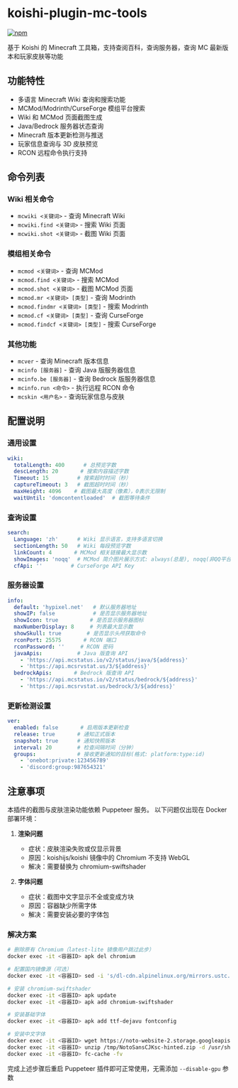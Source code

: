 # koishi-plugin-mc-tools

[![npm](https://img.shields.io/npm/v/koishi-plugin-mc-tools?style=flat-square)](https://www.npmjs.com/package/koishi-plugin-mc-tools)

基于 Koishi 的 Minecraft 工具箱，支持查阅百科，查询服务器，查询 MC 最新版本和玩家皮肤等功能

## 功能特性

- 多语言 Minecraft Wiki 查询和搜索功能
- MCMod/Modrinth/CurseForge 模组平台搜索
- Wiki 和 MCMod 页面截图生成
- Java/Bedrock 服务器状态查询
- Minecraft 版本更新检测与推送
- 玩家信息查询与 3D 皮肤预览
- RCON 远程命令执行支持

## 命令列表

### Wiki 相关命令

- `mcwiki <关键词>` - 查询 Minecraft Wiki
- `mcwiki.find <关键词>` - 搜索 Wiki 页面
- `mcwiki.shot <关键词>` - 截图 Wiki 页面

### 模组相关命令

- `mcmod <关键词>` - 查询 MCMod
- `mcmod.find <关键词>` - 搜索 MCMod
- `mcmod.shot <关键词>` - 截图 MCMod 页面
- `mcmod.mr <关键词> [类型]` - 查询 Modrinth
- `mcmod.findmr <关键词> [类型]` - 搜索 Modrinth
- `mcmod.cf <关键词> [类型]` - 查询 CurseForge
- `mcmod.findcf <关键词> [类型]` - 搜索 CurseForge

### 其他功能

- `mcver` - 查询 Minecraft 版本信息
- `mcinfo [服务器]` - 查询 Java 版服务器信息
- `mcinfo.be [服务器]` - 查询 Bedrock 版服务器信息
- `mcinfo.run <命令>` - 执行远程 RCON 命令
- `mcskin <用户名>` - 查询玩家信息与皮肤

## 配置说明

### 通用设置

```yaml
wiki:
  totalLength: 400      # 总预览字数
  descLength: 20       # 搜索内容描述字数
  Timeout: 15         # 搜索超时时间（秒）
  captureTimeout: 3   # 截图超时时间（秒）
  maxHeight: 4096    # 截图最大高度（像素），0表示无限制
  waitUntil: 'domcontentloaded'  # 截图等待条件
```

### 查询设置

```yaml
search:
  Language: 'zh'      # Wiki 显示语言，支持多语言切换
  sectionLength: 50   # Wiki 每段预览字数
  linkCount: 4       # MCMod 相关链接最大显示数
  showImages: 'noqq'  # MCMod 简介图片展示方式: always(总是), noqq(非QQ平台), never(禁用)
  cfApi: ''         # CurseForge API Key
```

### 服务器设置

```yaml
info:
  default: 'hypixel.net'   # 默认服务器地址
  showIP: false            # 是否显示服务器地址
  showIcon: true          # 是否显示服务器图标
  maxNumberDisplay: 8     # 列表最大显示数
  showSkull: true        # 是否显示头颅获取命令
  rconPort: 25575       # RCON 端口
  rconPassword: ''     # RCON 密码
  javaApis:           # Java 版查询 API
    - 'https://api.mcstatus.io/v2/status/java/${address}'
    - 'https://api.mcsrvstat.us/3/${address}'
  bedrockApis:       # Bedrock 版查询 API
    - 'https://api.mcstatus.io/v2/status/bedrock/${address}'
    - 'https://api.mcsrvstat.us/bedrock/3/${address}'
```

### 更新检测设置

```yaml
ver:
  enabled: false       # 启用版本更新检查
  release: true       # 通知正式版本
  snapshot: true      # 通知快照版本
  interval: 20        # 检查间隔时间（分钟）
  groups:             # 接收更新通知的目标(格式: platform:type:id)
    - 'onebot:private:123456789'
    - 'discord:group:987654321'
```

## 注意事项

本插件的截图与皮肤渲染功能依赖 Puppeteer 服务。
以下问题仅出现在 Docker 部署环境：

1. **渲染问题**
   - 症状：皮肤渲染失败或仅显示背景
   - 原因：koishijs/koishi 镜像中的 Chromium 不支持 WebGL
   - 解决：需要替换为 chromium-swiftshader

2. **字体问题**
   - 症状：截图中文字显示不全或变成方块
   - 原因：容器缺少所需字体
   - 解决：需要安装必要的字体包

### 解决方案

```bash
# 删除原有 Chromium（latest-lite 镜像用户跳过此步）
docker exec -it <容器ID> apk del chromium

# 配置国内镜像源（可选）
docker exec -it <容器ID> sed -i 's/dl-cdn.alpinelinux.org/mirrors.ustc.edu.cn/g' /etc/apk/repositories

# 安装 chromium-swiftshader
docker exec -it <容器ID> apk update
docker exec -it <容器ID> apk add chromium-swiftshader

# 安装基础字体
docker exec -it <容器ID> apk add ttf-dejavu fontconfig

# 安装中文字体
docker exec -it <容器ID> wget https://noto-website-2.storage.googleapis.com/pkgs/NotoSansCJKsc-hinted.zip -P /tmp
docker exec -it <容器ID> unzip /tmp/NotoSansCJKsc-hinted.zip -d /usr/share/fonts/NotoSansCJK
docker exec -it <容器ID> fc-cache -fv
```

完成上述步骤后重启 Puppeteer 插件即可正常使用，无需添加 `--disable-gpu` 参数

